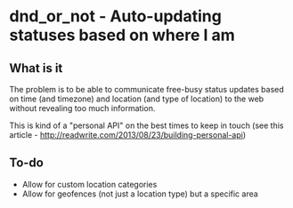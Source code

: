 dnd_or_not - Auto-updating statuses based on where I am
==========

What is it
----------
The problem is to be able to communicate free-busy status updates based on time (and timezone)
and location (and type of location) to the web without revealing too much information.

This is kind of a "personal API" on the best times to keep in touch (see this article - http://readwrite.com/2013/08/23/building-personal-api)


To-do
---------
* Allow for custom location categories
* Allow for geofences (not just a location type) but a specific area 
